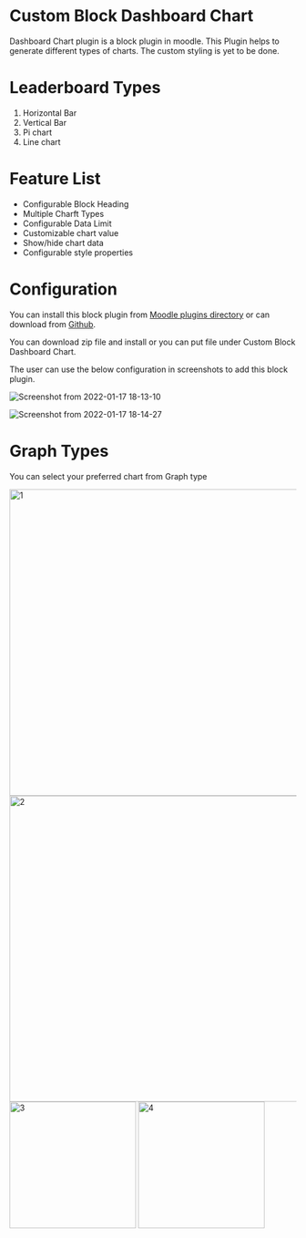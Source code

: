 # Custom Block Dashboard Chart

Dashboard Chart plugin is a block plugin in moodle. This Plugin helps to generate different types of charts. The custom styling is yet to be done.

# Leaderboard Types

  1. Horizontal Bar
  2. Vertical Bar
  3. Pi chart
  4. Line chart

# Feature List

  - Configurable Block Heading
  - Multiple Charft Types
  - Configurable Data Limit
  - Customizable chart value
  - Show/hide chart data
  - Configurable style properties

# Configuration

You can install this block plugin from [Moodle plugins directory](https://moodle.org/plugins) or can download from [Github](https://github.com/eLearning-BS23/moodle-block_dashboardchart).

You can download zip file and install or you can put file under Custom Block Dashboard Chart.

The user can use the below configuration in screenshots to add this block plugin.

![Screenshot from 2022-01-17 18-13-10](https://user-images.githubusercontent.com/97436713/149782013-d11e3e6c-eb3a-49cd-b956-c413593e6f40.png)


![Screenshot from 2022-01-17 18-14-27](https://user-images.githubusercontent.com/97436713/149782416-0b69523a-e3b1-4cf1-9fb9-e121f595bd64.png)

# Graph Types

You can select your preferred chart from Graph type

<img width="538" alt="1" src="https://user-images.githubusercontent.com/19352999/134147516-b2866033-d25c-42d7-bd62-b5ad2724533d.PNG">

<img width="537" alt="2" src="https://user-images.githubusercontent.com/19352999/134147541-a412932c-751e-4f5b-b1d4-73b7bd8ee99b.PNG">

<img width="222" alt="3" src="https://user-images.githubusercontent.com/19352999/134147554-d6e87efe-1ae5-4ad4-ad9e-9c0a9ef5a83e.PNG">

<img width="222" alt="4" src="https://user-images.githubusercontent.com/19352999/134147581-6042616c-286a-4ece-99d4-91a6e762e083.PNG">
